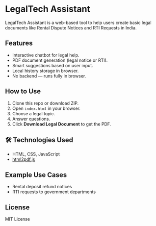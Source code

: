# LegalTech Assistant

LegalTech Assistant is a web-based tool to help users create basic legal documents like Rental Dispute Notices and RTI Requests in India.

## Features

- Interactive chatbot for legal help.
- PDF document generation (legal notice or RTI).
- Smart suggestions based on user input.
- Local history storage in browser.
- No backend — runs fully in browser.

## How to Use

1. Clone this repo or download ZIP.
2. Open `index.html` in your browser.
3. Choose a legal topic.
4. Answer questions.
5. Click **Download Legal Document** to get the PDF.

## 🛠️ Technologies Used

- HTML, CSS, JavaScript
- [html2pdf.js](https://github.com/eKoopmans/html2pdf)

## Example Use Cases

- Rental deposit refund notices
- RTI requests to government departments

## License

MIT License



